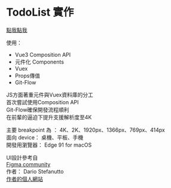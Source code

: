 # TodoList 實作

[點我點我](https://victor81528.github.io/todolist/)

使用：
- Vue3 Composition API
- 元件化 Components
- Vuex
- Props傳值
- Git-Flow

JS方面著重元件與Vuex資料庫的分工\
首次嘗試使用Composition API\
Git-Flow確保開發流程順利\
在前輩的逼迫下提升支援解析度至4K

主要 breakpoint 為 ： 4K、2K、1920px、1366px、769px、414px\
面向 device： 桌機、平板、手機\
開發用瀏覽器： Edge 91 for macOS

UI設計參考自\
[Figma community](https://www.figma.com/community/file/943640511769513691/Simple-to-do-list)\
作者： Dario Stefanutto\
[作者的個人網站](https://www.dariostefanutto.co/)